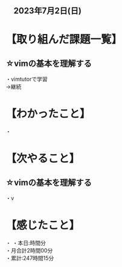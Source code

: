 ## 　2023年7月2日(日)
# 【取り組んだ課題一覧】
## ☆vimの基本を理解する
・vimtutorで学習<br>
→継続<br>
# 【わかったこと】
・
# 【次やること】
## ☆vimの基本を理解する
・v<br>
# 【感じたこと】
・
・本日:時間分<br>
・月合計2時間00分<br>
・累計:247時間15分
